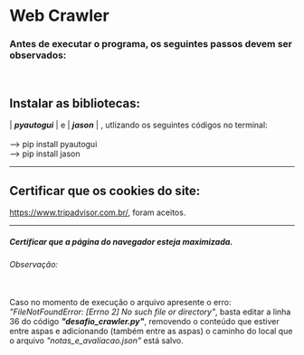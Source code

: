 <h1>Web Crawler</h1>
<h3>Antes de executar o programa, os seguintes passos devem ser observados:</h3><br>

<h2>Instalar as bibliotecas:</h2>  | <strong><i>pyautogui</strong></i> | e | <strong><i>jason</strong></i> | , utlizando os seguintes códigos no terminal:<br><br>
--> pip install pyautogui<br>
--> pip install jason
<hr>
<h2>Certificar que os cookies do site:</h2> <a href='https://www.tripadvisor.com.br/'>https://www.tripadvisor.com.br/</a>, foram aceitos.
<hr>
<h5>Certificar que a página do navegador esteja maximizada.</h5>
<h6>Observação:</h6><br>
Caso no momento de execução o arquivo apresente o erro: <i><stong>"FileNotFoundError: [Errno 2] No such file or directory"</strong></i>, basta editar a linha 36 do código <i><strong>"desafio_crawler.py"</strong></i>, removendo o conteúdo que estiver entre aspas e adicionando (também entre as aspas) o caminho do local que o arquivo <i>"notas_e_avaliacao.json"</i> está salvo. 


 
